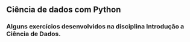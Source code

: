 ## Ciência de dados com Python

### Alguns exercícios desenvolvidos na disciplina Introdução a Ciência de Dados.

